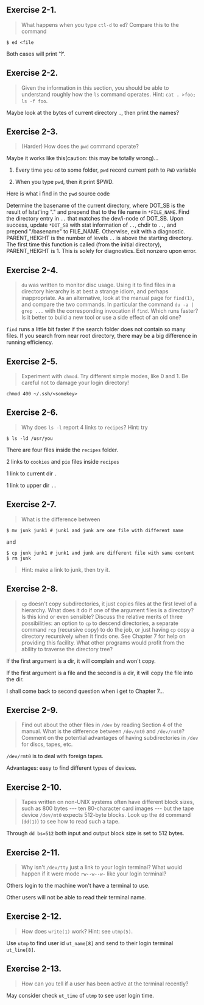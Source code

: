 ## Exercise 2-1.
> What happens when you type `ctl-d` to `ed`? Compare this to the command
```
$ ed <file
```
Both cases will print '?'.

## Exercise 2-2.
> Given the information in this section, you should be able to understand roughly how the `ls` command operates. Hint: `cat . >foo; ls -f foo`.

Maybe look at the bytes of current directory `.`, then print the names?

## Exercise 2-3.
> (Harder) How does the `pwd` command operate?

Maybe it works like this(caution: this may be totally wrong)...

1. Every time you `cd` to some folder, `pwd` record current path to `PWD` variable

2. When you type `pwd`, then it print $PWD.

Here is what i find in the `pwd` source code

Determine the basename of the current directory, where DOT_SB is the result of lstat'ing "." and prepend that to the file name in `*FILE_NAME`. Find the directory entry in `..` that matches the dev/i-node of DOT_SB. Upon success, update `*DOT_SB` with stat information of `..`, chdir to `..`, and prepend "/basename" to FILE_NAME. Otherwise, exit with a diagnostic. PARENT_HEIGHT is the number of levels `..` is above the starting directory. The first time this function is called (from the initial directory), PARENT_HEIGHT is 1.  This is solely for diagnostics. Exit nonzero upon error.

## Exercise 2-4.
> `du` was written to monitor disc usage. Using it to find files in a directory hierarchy is at best a strange idiom, and perhaps inappropriate. As an alternative, look at the manual page for `find(1)`, and compare the two commands. In particular the command `du -a | grep ...` with the corresponding invocation if `find`. Which runs faster? Is it better to build a new tool or use a side effect of an old one?

`find` runs a little bit faster if the search folder does not contain so many files. If you search from near root directory, there may be a big difference in running efficiency.

## Exercise 2-5.
> Experiment with `chmod`. Try different simple modes, like 0 and 1. Be careful not to damage your login directory!
```
chmod 400 ~/.ssh/<somekey>
```

## Exercise 2-6.
> Why does `ls -l` report 4 links to `recipes`? Hint: try
```
$ ls -ld /usr/you
```
There are four files inside the `recipes` folder.

2 links to `cookies` and `pie` files inside `recipes`

1 link to current dir `.`

1 link to upper dir `..`

## Exercise 2-7.
> What is the difference between
```
$ mv junk junk1 # junk1 and junk are one file with different name
```
and
```
$ cp junk junk1 # junk1 and junk are different file with same content
$ rm junk
```
> Hint: make a link to junk, then try it.

## Exercise 2-8.
> `cp` doesn't copy subdirectories, it just copies files at the first level of a hierarchy. What does it do if one of the argument files is a directory? Is this kind or even sensible? Discuss the relative merits of three possibilities: an option to `cp` to descend directories, a separate command `rcp` (recursive copy) to do the job, or just having `cp` copy a directory recursively when it finds one. See Chapter 7 for help on providing this facility. What other programs would profit from the ability to traverse the directory tree?

If the first argument is a dir, it will complain and won't copy.

If the first argument is a file and the second is a dir, it will copy the file into the dir.

I shall come back to second question when i get to Chapter 7...

## Exercise 2-9.
> Find out about the other files in `/dev` by reading Section 4 of the manual. What is the difference between `/dev/mt0` and `/dev/rmt0`? Comment on the potential advantages of having subdirectories in `/dev` for discs, tapes, etc.

`/dev/rmt0` is to deal with foreign tapes.

Advantages: easy to find different types of devices.

## Exercise 2-10.
> Tapes written on non-UNIX systems often have different block sizes, such as 800 bytes --- ten 80-character card images --- but the tape device `/dev/mt0` expects 512-byte blocks. Look up the `dd` command (`dd(1)`) to see how to read such a tape.

Through `dd bs=512` both input and output block size is set to 512 bytes.

## Exercise 2-11.
> Why isn't `/dev/tty` just a link to your login terminal? What would happen if it were mode `rw--w--w-` like your login terminal?

Others login to the machine won't have a terminal to use.

Other users will not be able to read their terminal name.

## Exercise 2-12.
> How does `write(1)` work? Hint: see `utmp(5)`.

Use `utmp` to find user id `ut_name[8]` and send to their login terminal `ut_line[8]`.

## Exercise 2-13.
> How can you tell if a user has been active at the terminal recently?

May consider check `ut_time` of `utmp` to see user login time.
